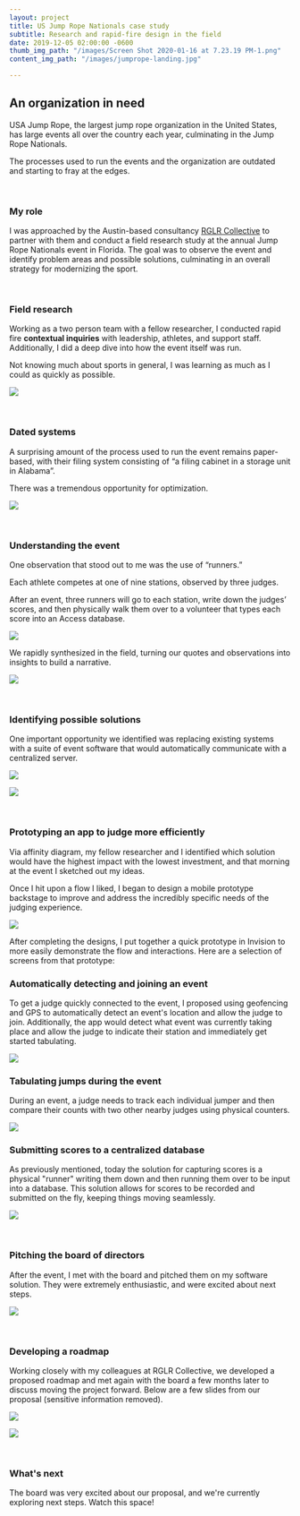```yaml
---
layout: project
title: US Jump Rope Nationals case study
subtitle: Research and rapid-fire design in the field
date: 2019-12-05 02:00:00 -0600
thumb_img_path: "/images/Screen Shot 2020-01-16 at 7.23.19 PM-1.png"
content_img_path: "/images/jumprope-landing.jpg"

---
```

## An organization in need

USA Jump Rope, the largest jump rope organization in the United States, has large events all over the country each year, culminating in the Jump Rope Nationals.

The processes used to run the events and the organization are outdated and starting to fray at the edges.

<p> </p>

### My role

I was approached by the Austin-based consultancy <a href="http://rglrcollective.com" target="_new">RGLR Collective</a> to partner with them and conduct a field research study at the annual Jump Rope Nationals event in Florida. The goal was to observe the event and identify problem areas and possible solutions, culminating in an overall strategy for modernizing the sport.

<p> </p>

### Field research

Working as a two person team with a fellow researcher, I conducted rapid fire **contextual inquiries** with leadership, athletes, and support staff. Additionally, I did a deep dive into how the event itself was run.

Not knowing much about sports in general, I was learning as much as I could as quickly as possible.

![](/images/jumprope-interview.jpg)

<p> </p>

### Dated systems

A surprising amount of the process used to run the event remains paper-based, with their filing system consisting of “a filing cabinet in a storage unit in Alabama”.

There was a tremendous opportunity for optimization.

![](/images/jumprope-kid.png)

<p> </p>

### Understanding the event

One observation that stood out to me was the use of “runners.”

Each athlete competes at one of nine stations, observed by three judges.

After an event, three runners will go to each station, write down the judges’ scores, and then physically walk them over to a volunteer that types each score into an Access database.

![](/images/jumprope-runners.jpg)

We rapidly synthesized in the field, turning our quotes and observations into insights to build a narrative.

![](/images/jumprope-postits.png)

<p> </p>

### Identifying possible solutions

One important opportunity we identified was replacing existing systems with a suite of event software that would automatically communicate with a centralized server.

![](/images/usajr-sketch.png)

![](/images/eventsoftware.png)

<p> </p>

### Prototyping an app to judge more efficiently

Via affinity diagram, my fellow researcher and I identified which solution would have the highest impact with the lowest investment, and that morning at the event I sketched out my ideas.

Once I hit upon a flow I liked, I began to design a mobile prototype backstage to improve and address the incredibly specific needs of the judging experience.

![](/images/jumprope-design.png)

After completing the designs, I put together a quick prototype in Invision to more easily demonstrate the flow and interactions. Here are a selection of screens from that prototype:

### Automatically detecting and joining an event

To get a judge quickly connected to the event, I proposed using geofencing and GPS to automatically detect an event's location and allow the judge to join. Additionally, the app would detect what event was currently taking place and allow the judge to indicate their station and immediately get started tabulating.

![](/images/usajr-row-01-1.png)

### Tabulating jumps during the event

During an event, a judge needs to track each individual jumper and then compare their counts with two other nearby judges using physical counters.

![](/images/usajr-row-02-1.png)

### Submitting scores to a centralized database

As previously mentioned, today the solution for capturing scores is a physical "runner" writing them down and then running them over to be input into a database. This solution allows for scores to be recorded and submitted on the fly, keeping things moving seamlessly.

![](/images/usajr-row-03.png)

<p> </p>

### Pitching the board of directors

After the event, I met with the board and pitched them on my software solution. They were extremely enthusiastic, and were excited about next steps.

![](/images/jumprope-board.png)

<p> </p>

### Developing a roadmap

Working closely with my colleagues at RGLR Collective, we developed a proposed roadmap and met again with the board a few months later to discuss moving the project forward. Below are a few slides from our proposal (sensitive information removed).

![](/images/usajr-principles.png)

![](/images/usajr-roadmap.png)

<p> </p>

### What's next

The board was very excited about our proposal, and we're currently exploring next steps. Watch this space!